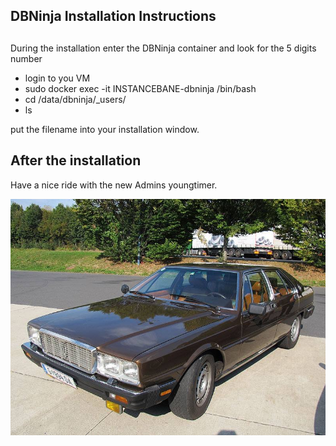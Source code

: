 ## DBNinja Installation Instructions 

##
During the installation enter the DBNinja container and look for the 5 digits number

* login to you VM
* sudo docker exec -it INSTANCEBANE-dbninja /bin/bash
* cd /data/dbninja/_users/
* ls

put the filename into your installation window. 

## After the installation

Have a nice ride with the new Admins youngtimer.

![FINAL](install-screen-final.jpg)
